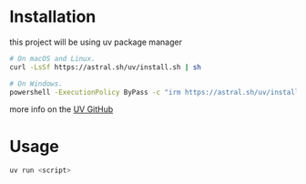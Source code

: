 # Installation
this project will be using uv package manager
```bash
# On macOS and Linux.
curl -LsSf https://astral.sh/uv/install.sh | sh
```
```bash
# On Windows.
powershell -ExecutionPolicy ByPass -c "irm https://astral.sh/uv/install.ps1 | iex"
```
more info on the [UV GitHub](https://github.com/astral-sh/uv?tab=readme-ov-file)

# Usage
```bash
uv run <script>
```